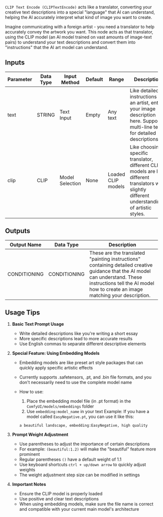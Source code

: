 `CLIP Text Encode (CLIPTextEncode)` acts like a translator, converting your creative text descriptions into a special "language" that AI can understand, helping the AI accurately interpret what kind of image you want to create.

Imagine communicating with a foreign artist - you need a translator to help accurately convey the artwork you want. This node acts as that translator, using the CLIP model (an AI model trained on vast amounts of image-text pairs) to understand your text descriptions and convert them into "instructions" that the AI art model can understand.

## Inputs

| Parameter | Data Type | Input Method | Default | Range | Description |
|-----------|-----------|--------------|---------|--------|-------------|
| text | STRING | Text Input | Empty | Any text | Like detailed instructions to an artist, enter your image description here. Supports multi-line text for detailed descriptions. |
| clip | CLIP | Model Selection | None | Loaded CLIP models | Like choosing a specific translator, different CLIP models are like different translators with slightly different understandings of artistic styles. |

## Outputs

| Output Name | Data Type | Description |
|-------------|-----------|-------------|
| CONDITIONING | CONDITIONING | These are the translated "painting instructions" containing detailed creative guidance that the AI model can understand. These instructions tell the AI model how to create an image matching your description. |

## Usage Tips

1. **Basic Text Prompt Usage**
   - Write detailed descriptions like you're writing a short essay
   - More specific descriptions lead to more accurate results
   - Use English commas to separate different descriptive elements

2. **Special Feature: Using Embedding Models**
   - Embedding models are like preset art style packages that can quickly apply specific artistic effects
   - Currently supports .safetensors, .pt, and .bin file formats, and you don't necessarily need to use the complete model name
   - How to use:
     1. Place the embedding model file (in .pt format) in the `ComfyUI/models/embeddings` folder
     2. Use `embedding:model_name` in your text
     Example: If you have a model called `EasyNegative.pt`, you can use it like this:

     ```
     a beautiful landscape, embedding:EasyNegative, high quality
     ```

3. **Prompt Weight Adjustment**
   - Use parentheses to adjust the importance of certain descriptions
   - For example: `(beautiful:1.2)` will make the "beautiful" feature more prominent
   - Regular parentheses `()` have a default weight of 1.1
   - Use keyboard shortcuts `ctrl + up/down arrow` to quickly adjust weights
   - The weight adjustment step size can be modified in settings

4. **Important Notes**
   - Ensure the CLIP model is properly loaded
   - Use positive and clear text descriptions
   - When using embedding models, make sure the file name is correct and compatible with your current main model's architecture

